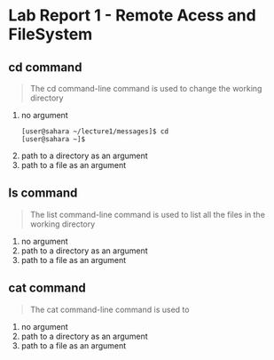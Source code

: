 # Lab Report 1 - Remote Acess and FileSystem
## **cd command**
> The cd command-line command is used to change the working directory
1. no argument
   ```
   [user@sahara ~/lecture1/messages]$ cd
   [user@sahara ~]$ 
   ```   
3. path to a directory as an argument
4. path to a file as an argument

## **ls command**
> The list command-line command is used to list all the files in the working directory
1. no argument
2. path to a directory as an argument
3. path to a file as an argument
     
## **cat command**
> The cat command-line command is used to 
1. no argument
2. path to a directory as an argument
3. path to a file as an argument
     

     
